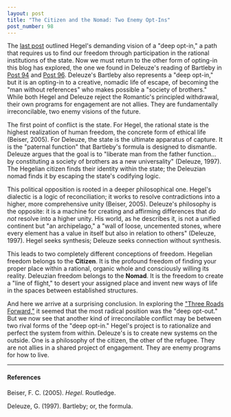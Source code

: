 ```yaml
---
layout: post
title: "The Citizen and the Nomad: Two Enemy Opt-Ins"
post_number: 98
---
```


The [last post](/post-97) outlined Hegel's demanding vision of a "deep opt-in," a path that requires us to find our freedom through participation in the rational institutions of the state. Now we must return to the other form of opting-in this blog has explored, the one we found in Deleuze's reading of Bartleby in [Post 94](/post-94) and [Post 96](/post-96). Deleuze's Bartleby also represents a "deep opt-in," but it is an opting-in to a creative, nomadic life of escape, of becoming the "man without references" who makes possible a "society of brothers." While both Hegel and Deleuze reject the Romantic's principled withdrawal, their own programs for engagement are not allies. They are fundamentally irreconcilable, two enemy visions of the future.

The first point of conflict is the state. For Hegel, the rational state is the highest realization of human freedom, the concrete form of ethical life (Beiser, 2005). For Deleuze, the state is the ultimate apparatus of capture. It is the "paternal function" that Bartleby's formula is designed to dismantle. Deleuze argues that the goal is to "liberate man from the father function... by constituting a society of brothers as a new universality" (Deleuze, 1997). The Hegelian citizen finds their identity within the state; the Deleuzian nomad finds it by escaping the state's codifying logic.

This political opposition is rooted in a deeper philosophical one. Hegel's dialectic is a logic of reconciliation; it works to resolve contradictions into a higher, more comprehensive unity (Beiser, 2005). Deleuze's philosophy is the opposite: it is a machine for creating and affirming differences that *do not* resolve into a higher unity. His world, as he describes it, is not a unified continent but "an archipelago," a "wall of loose, uncemented stones, where every element has a value in itself but also in relation to others" (Deleuze, 1997). Hegel seeks synthesis; Deleuze seeks connection without synthesis.

This leads to two completely different conceptions of freedom. Hegelian freedom belongs to the **Citizen**. It is the profound freedom of finding your proper place within a rational, organic whole and consciously willing its reality. Deleuzian freedom belongs to the **Nomad**. It is the freedom to create a "line of flight," to desert your assigned place and invent new ways of life in the spaces between established structures.

And here we arrive at a surprising conclusion. In exploring the ["Three Roads Forward,"](/post-63) it seemed that the most radical position was the "deep opt-out." But we now see that another kind of irreconcilable conflict may be between two rival forms of the "deep opt-in." Hegel's project is to rationalize and perfect the system from within. Deleuze's is to create new systems on the outside. One is a philosophy of the citizen, the other of the refugee. They are not allies in a shared project of engagement. They are enemy programs for how to live.

---

#### References

Beiser, F. C. (2005). *Hegel*. Routledge.

Deleuze, G. (1997). Bartleby; or, the formula.